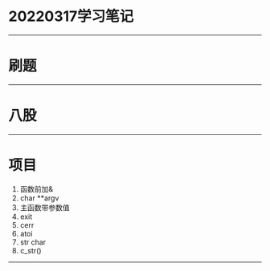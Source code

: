 # 20220317学习笔记

***

# 刷题

***
# 八股

***
# 项目
1. 函数前加&
2. char **argv
3. 主函数带参数值
4. exit
5. cerr
6. atoi
7. str char
8. c_str()
***
 
